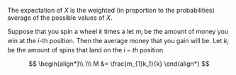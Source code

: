 The expectation of $X$ is the weighted (in proportion to the probabilities) average of the possible values of $X$.

Suppose that you spin a wheel $k$ times a let $m_{i}$ be the amount of money you win at the $i$-th position. Then the average money that you gain will be.  Let $k_{i}$ be the amount of spins that land on the $i-th$ position

$$
\begin{align*}\\
\\\ M &= \frac{m_{1}k_1}{k}
\end{align*}
$$